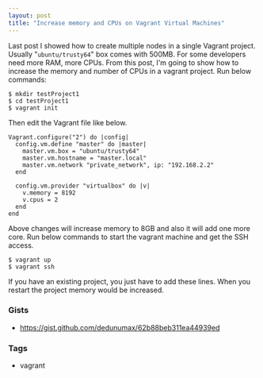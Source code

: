 ```yaml
---
layout: post
title: "Increase memory and CPUs on Vagrant Virtual Machines"
---
```


Last post I showed how to create multiple nodes in a single Vagrant project. Usually "`ubuntu/trusty64`" box comes with 500MB. For some developers need more RAM, more CPUs. From this post, I'm going to show how to increase the memory and number of CPUs in a vagrant project. Run below commands:

```console
$ mkdir testProject1
$ cd testProject1
$ vagrant init
```

Then edit the Vagrant file like below.

```console
Vagrant.configure("2") do |config|
  config.vm.define "master" do |master|    
    master.vm.box = "ubuntu/trusty64"
    master.vm.hostname = "master.local"
    master.vm.network "private_network", ip: "192.168.2.2"
  end

  config.vm.provider "virtualbox" do |v|
    v.memory = 8192
    v.cpus = 2
  end
end
```

Above changes will increase memory to 8GB and also it will add one more core. Run below commands to start the vagrant machine and get the SSH access.

``` console
$ vagrant up
$ vagrant ssh
```

If you have an existing project, you just have to add these lines. When you restart the project memory would be increased.

### Gists

- <https://gist.github.com/dedunumax/62b88beb311ea44939ed>

### Tags

- vagrant
